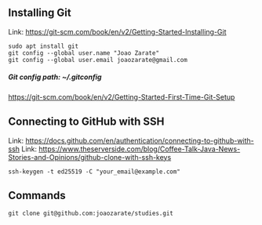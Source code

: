 ## Installing Git

Link: https://git-scm.com/book/en/v2/Getting-Started-Installing-Git

```shell
sudo apt install git
git config --global user.name "Joao Zarate"
git config --global user.email joaozarate@gmail.com
```

##### Git config path: ~/.gitconfig
https://git-scm.com/book/en/v2/Getting-Started-First-Time-Git-Setup


## Connecting to GitHub with SSH

Link: https://docs.github.com/en/authentication/connecting-to-github-with-ssh
Link: https://www.theserverside.com/blog/Coffee-Talk-Java-News-Stories-and-Opinions/github-clone-with-ssh-keys

```shell
ssh-keygen -t ed25519 -C "your_email@example.com"
```


## Commands

```shell
git clone git@github.com:joaozarate/studies.git
```